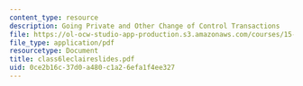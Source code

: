```yaml
---
content_type: resource
description: Going Private and Other Change of Control Transactions
file: https://ol-ocw-studio-app-production.s3.amazonaws.com/courses/15-649-the-law-of-mergers-and-acquisitions-spring-2003/0ce2b16c37d0a480c1a26efa1f4ee327_class6leclaireslides.pdf
file_type: application/pdf
resourcetype: Document
title: class6leclaireslides.pdf
uid: 0ce2b16c-37d0-a480-c1a2-6efa1f4ee327
---
```

